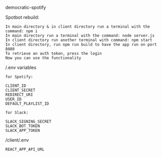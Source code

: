 democratic-spotify

Spotbot rebuild:

    In main directory & in client directory run a terminal with the command: npm i
    In main directory run a terminal with the command: node server.js
    In client directory run another terminal with command: npm start
    In client directory, run npm run build to have the app run on port 8080
    To retrieve an auth token, press the login
    Now you can use the functionality

/.env variables

    for Spotify:

    CLIENT_ID
    CLIENT_SECRET
    REDIRECT_URI
    USER_ID 
    DEFAULT_PLAYLIST_ID 

    for Slack:

    SLACK_SIGNING_SECRET
    SLACK_BOT_TOKEN
    SLACK_APP_TOKEN


/client/.env

    REACT_APP_API_URL

